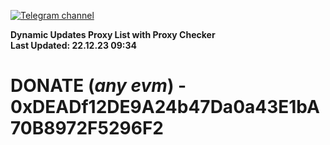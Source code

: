 [![Telegram channel](https://img.shields.io/endpoint?url=https://runkit.io/damiankrawczyk/telegram-badge/branches/master?url=https://t.me/n4z4v0d)](https://t.me/n4z4v0d) 

**Dynamic Updates Proxy List with Proxy Checker**  
**Last Updated: 22.12.23 09:34**

# DONATE (_any evm_) - 0xDEADf12DE9A24b47Da0a43E1bA70B8972F5296F2
